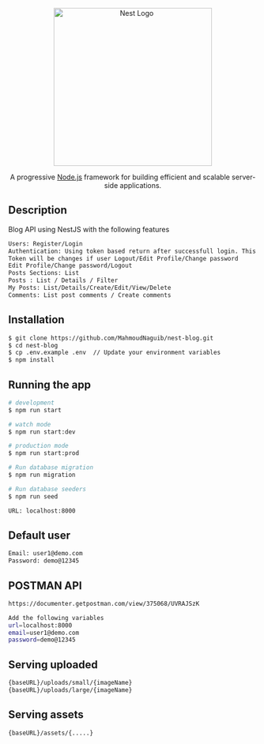 <p align="center">
  <a href="http://nestjs.com/" target="blank"><img src="https://nestjs.com/img/logo_text.svg" width="320" alt="Nest Logo" /></a>
</p>

[circleci-image]: https://img.shields.io/circleci/build/github/nestjs/nest/master?token=abc123def456
[circleci-url]: https://circleci.com/gh/nestjs/nest

  <p align="center">A progressive <a href="http://nodejs.org" target="_blank">Node.js</a> framework for building efficient and scalable server-side applications.</p>


## Description

Blog API using NestJS with the following features
```bash
Users: Register/Login
Authentication: Using token based return after successfull login. This token will send in header (Authorization:'Bearer {token}')
Token will be changes if user Logout/Edit Profile/Change password
Edit Profile/Change password/Logout
Posts Sections: List
Posts : List / Details / Filter 
My Posts: List/Details/Create/Edit/View/Delete
Comments: List post comments / Create comments
```


## Installation

```bash
$ git clone https://github.com/MahmoudNaguib/nest-blog.git
$ cd nest-blog
$ cp .env.example .env  // Update your environment variables 
$ npm install
```

## Running the app

```bash
# development
$ npm run start

# watch mode
$ npm run start:dev

# production mode
$ npm run start:prod

# Run database migration
$ npm run migration

# Run database seeders
$ npm run seed

URL: localhost:8000
```

## Default user
```bash
Email: user1@demo.com
Password: demo@12345
```


## POSTMAN API
```bash
https://documenter.getpostman.com/view/375068/UVRAJSzK
```
```bash
Add the following variables
url=localhost:8000
email=user1@demo.com
password=demo@12345 
```




## Serving uploaded 
```bash
{baseURL}/uploads/small/{imageName}
{baseURL}/uploads/large/{imageName}
```

## Serving assets
```bash
{baseURL}/assets/{.....}
```